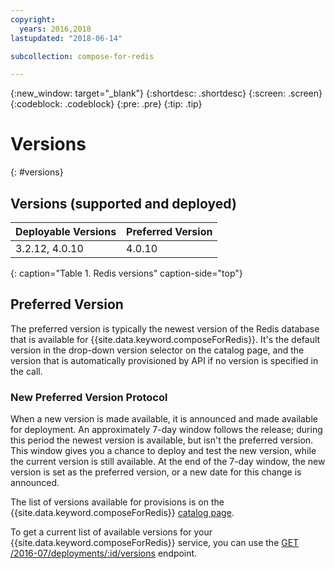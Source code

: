 ```yaml
---
copyright:
  years: 2016,2018
lastupdated: "2018-06-14"

subcollection: compose-for-redis

---
```


{:new_window: target="_blank"}
{:shortdesc: .shortdesc}
{:screen: .screen}
{:codeblock: .codeblock}
{:pre: .pre}
{:tip: .tip}

# Versions 
{: #versions}

## Versions (supported and deployed)

Deployable Versions| Preferred Version
----------|-----------
3.2.12, 4.0.10 | 4.0.10
{: caption="Table 1. Redis versions" caption-side="top"}

## Preferred Version

The preferred version is typically the newest version of the Redis database that is available for {{site.data.keyword.composeForRedis}}. It's the default version in the drop-down version selector on the catalog page, and the version that is automatically provisioned by API if no version is specified in the call.

### New Preferred Version Protocol

When a new version is made available, it is announced and made available for deployment. An approximately 7-day window follows the release; during this period the newest version is available, but isn't the preferred version. This window gives you a chance to deploy and test the new version, while the current version is still available. At the end of the 7-day window, the new version is set as the preferred version, or a new date for this change is announced.

The list of versions available for provisions is on the {{site.data.keyword.composeForRedis}} [catalog page](https://{DomainName}/catalog/services/compose-for-redis).

To get a current list of available versions for your {{site.data.keyword.composeForRedis}} service, you can use the 
[GET /2016-07/deployments/:id/versions](https://apidocs.compose.com/v1.0/reference#2016-07-get-deployments-versions) endpoint.
